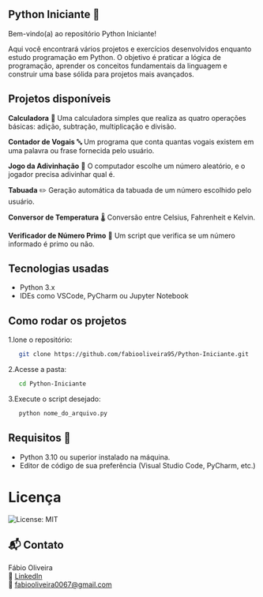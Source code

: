 ## Python Iniciante 🚀

Bem-vindo(a) ao repositório Python Iniciante!

Aqui você encontrará vários projetos e exercícios desenvolvidos enquanto estudo programação em Python. O objetivo é praticar a lógica de programação, aprender os conceitos fundamentais da linguagem e construir uma base sólida para projetos mais avançados.


## Projetos disponíveis

**Calculadora**  🧮
Uma calculadora simples que realiza as quatro operações básicas: adição, subtração, multiplicação e divisão.

**Contador de Vogais** 🔤
Um programa que conta quantas vogais existem em uma palavra ou frase fornecida pelo usuário.

**Jogo da Adivinhação** 🎯
O computador escolhe um número aleatório, e o jogador precisa adivinhar qual é.

**Tabuada** ✏️
Geração automática da tabuada de um número escolhido pelo usuário.

**Conversor de Temperatura** 🌡️
Conversão entre Celsius, Fahrenheit e Kelvin.

**Verificador de Número Primo** 🔎
Um script que verifica se um número informado é primo ou não.

## Tecnologias usadas

* Python 3.x
* IDEs como VSCode, PyCharm ou Jupyter Notebook

## Como rodar os projetos

1.lone o repositório:
```bash
   git clone https://github.com/fabiooliveira95/Python-Iniciante.git
```

2.Acesse a pasta:
```bash
   cd Python-Iniciante
```

3.Execute o script desejado:
```bash
   python nome_do_arquivo.py
```

## Requisitos 🧰
*  Python 3.10 ou superior instalado na máquina.
*  Editor de código de sua preferência (Visual Studio Code, PyCharm, etc.)

# Licença
![License: MIT](https://img.shields.io/badge/License-MIT-yellow.svg)


## 📬 Contato

Fábio Oliveira  
🔗 [LinkedIn](https://www.linkedin.com/in/fabio-oliveira-araujo-cientista/)  
📧 fabiooliveira0067@gmail.com
